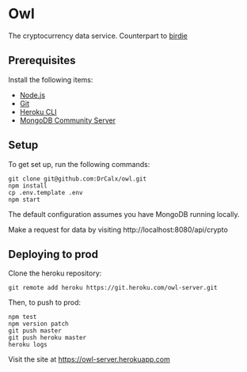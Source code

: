 # Owl

The cryptocurrency data service. Counterpart to [birdie](https://github.com/DrCalx/birdie)

## Prerequisites

Install the following items:
  - [Node.js](https://nodejs.org/)
  - [Git](https://git-scm.com/downloads)
  - [Heroku CLI](https://devcenter.heroku.com/articles/heroku-cli)
  - [MongoDB Community Server](https://www.mongodb.com/)

## Setup

To get set up, run the following commands:
```
git clone git@github.com:DrCalx/owl.git
npm install
cp .env.template .env
npm start
```

The default configuration assumes you have MongoDB running locally.

Make a request for data by visiting http://localhost:8080/api/crypto

## Deploying to prod



Clone the heroku repository:
```
git remote add heroku https://git.heroku.com/owl-server.git
```

Then, to push to prod:
```
npm test
npm version patch
git push master
git push heroku master
heroku logs
```

Visit the site at https://owl-server.herokuapp.com